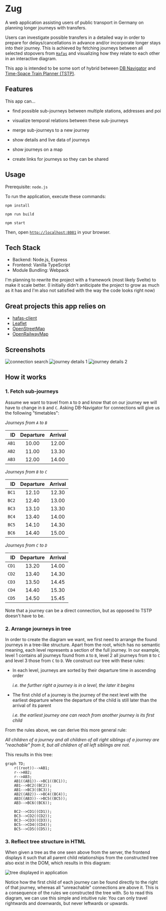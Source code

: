 # Zug

A web application assisting users of public transport in Germany on planning longer journeys with transfers.

Users can investigate possible transfers in a detailed way in order to prepare for delays/cancellations in advance and/or incorporate longer stays into their journey. This is achieved by fetching journeys between all selected stopovers from [`Hafas`](https://de.wikipedia.org/wiki/HAFAS) and visualizing how they relate to each other in an interactive diagram.

This app is intended to be some sort of hybrid between [DB Navigator](https://bahn.de) and [Time-Space Train Planner (TSTP)](https://github.com/traines-source/time-space-train-planner).

## Features

This app can...

- find possible sub-journeys between multiple stations, addresses and poi

- visualize temporal relations between these sub-journeys

- merge sub-journeys to a new journey

- show details and live data of journeys

- show journeys on a map

- create links for journeys so they can be shared

## Usage

Prerequisite: `node.js`

To run the application, execute these commands:

```
npm install
```

```
npm run build
```

```
npm start
```

Then, open [`http://localhost:8081`](http://localhost:8081) in your browser.

## Tech Stack

- Backend: Node.js, Express
- Frontend: Vanilla TypeScript
- Module Bundling: Webpack

I'm planning to rewrite the project with a framework (most likely Svelte) to make it scale better. (I initially didn't aniticipate the project to grow as much as it has and I'm also not satisfied with the way the code looks right now)

## Great projects this app relies on

- [hafas-client](https://github.com/public-transport/hafas-client)
- [Leaflet](https://leafletjs.com)
- [OpenStreetMap](https://www.openstreetmap.org)
- [OpenRailwayMap](https://www.openrailwaymap.org)

## Screenshots

![connection search](media/connection_search.png)
![journey details 1](media/details_map_0.png)
![journey details 2](media/details_map_1.png)

## How it works

### 1. Fetch sub-journeys

Assume we want to travel from `A` to `D` and know that on our journey we will have to change in `B` and `C`. Asking DB-Navigator for connections will give us the following "timetables":

*Journeys from `A` to `B`*

|    ID | Departure | Arrival |
|------:|:---------:|:-------:|
| `AB1` |   10.00   |  12.00  |
| `AB2` |   11.00   |  13.30  |
| `AB3` |   12.00   |  14.00  |

*Journeys from `B` to `C`*

|    ID | Departure | Arrival |
|------:|:---------:|:-------:|
| `BC1` |   12.10   |  12.30  |
| `BC2` |   12.40   |  13.00  |
| `BC3` |   13.10   |  13.30  |
| `BC4` |   13.40   |  14.00  |
| `BC5` |   14.10   |  14.30  |
| `BC6` |   14.40   |  15.00  |

*Journeys from `C` to `D`*

|    ID | Departure | Arrival |
|------:|:---------:|:-------:|
| `CD1` |   13.20   |  14.00  |
| `CD2` |   13.40   |  14.30  |
| `CD3` |   13.50   |  14.45  |
| `CD4` |   14.40   |  15.30  |
| `CD5` |   14.50   |  15.45  |

Note that a journey can be a direct connection, but as opposed to TSTP doesn't have to be.

### 2. Arrange journeys in tree

In order to create the diagram we want, we first need to arrange the found journeys in a tree-like structure. Apart from the root, which has no semantic meaning, each level represents a section of the full journey. In our example, level 1 contains all journeys found from `A` to `B`, level 2 all journeys from `B` to `C` and level 3 those from `C` to `D`. We construct our tree with these rules:

- In each level, journeys are sorted by their departure time in ascending order

  *i.e. the further right a journey is in a level, the later it begins*

- The first child of a journey is the journey of the next level with the earliest departure where the departure of the child is still later than the arrival of its parent

  *i.e. the earliest journey one can reach from another journey is its first child*

From the rules above, we can derive this more general rule:

*All children of a journey and all children of all right siblings of a journey are "reachable" from it, but all children of all left siblings are not.*

This results in this tree:

```mermaid
graph TD;
    r((root))-->AB1;
    r-->AB2;
    r-->AB3;
    AB1((AB1))-->BC1((BC1));
    AB1-->BC2((BC2));
    AB1-->BC3((BC3));
    AB2((AB2))-->BC4((BC4));
    AB3((AB3))-->BC5((BC5));
    AB3-->BC6((BC6));

    BC2-->CD1((CD1));
    BC3-->CD2((CD2));
    BC3-->CD3((CD3));
    BC5-->CD4((CD4));
    BC5-->CD5((CD5));
```

### 3. Reflect tree structure in HTML

When given a tree as the one seen above from the server, the frontend displays it such that all parent child relationships from the constructed tree also exist in the DOM, which results in this diagram:

![tree displayed in application](media/tree_showcase.png)

Notice how the first child of each journey can be found directly to the right of that journey, whereas all "unreachable" connections are above it. This is a consequence of the rules we constructed the tree with. So to read this diagram, we can use this simple and intuitive rule: You can only travel rightwards and downwards, but never leftwards or upwards.
